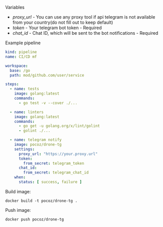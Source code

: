 Variables
  - *proxy_url* - You can use any proxy tool if api telegram is not available from your country(do not fill out to keep default)
  - *token* - Your telegram bot token - Required
  - *chat_id* - Chat ID, which will be sent to the bot notifications - Required

Example pipeline
```yml
kind: pipeline
name: CI/CD mf

workspace:
  base: /go
  path: mod/github.com/user/service

steps:
  - name: tests
    image: golang:latest
    commands:
      - go test -v --cover ./...

  - name: linters
    image: golang:latest
    commands:
      - go get -u golang.org/x/lint/golint
      - golint ./...

  - name: telegram notify
    image: pocoz/drone-tg
    settings:
      proxy_url: "https://your.proxy.url"
      token:
        from_secret: telegram_token
      chat_id:
        from_secret: telegram_chat_id
    when:
      status: [ success, failure ]
```
Build image:

    docker build -t pocoz/drone-tg .

Push image:

    docker push pocoz/drone-tg
